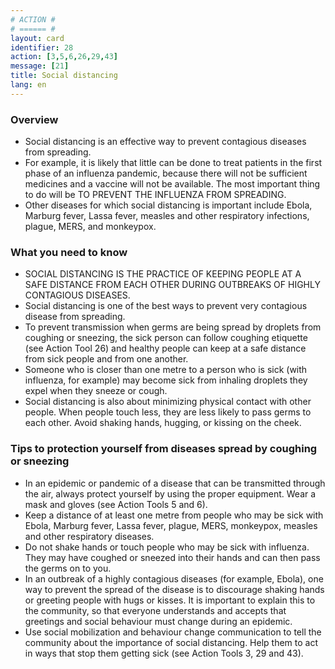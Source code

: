 ```yaml
---
# ACTION #
# ====== #
layout: card
identifier: 28
action: [3,5,6,26,29,43]
message: [21]
title: Social distancing
lang: en
---
```


### Overview

- Social distancing is an effective way to prevent contagious diseases from spreading. 
- For example, it is likely that little can be done to treat patients in the first phase of an influenza pandemic, because there will not be sufficient medicines and a vaccine will not be available. The most important thing to do will be TO PREVENT THE INFLUENZA FROM SPREADING.
- Other diseases for which social distancing is important include Ebola, Marburg fever, Lassa fever, measles and other respiratory infections, plague, MERS, and monkeypox. 

### What you need to know

- SOCIAL DISTANCING IS THE PRACTICE OF KEEPING PEOPLE AT A SAFE DISTANCE FROM EACH OTHER DURING OUTBREAKS OF HIGHLY CONTAGIOUS DISEASES.
- Social distancing is one of the best ways to prevent very contagious disease from spreading.
- To prevent transmission when germs are being spread by droplets from coughing or sneezing, the sick person can follow coughing etiquette (see Action Tool 26) and healthy people can keep at a safe distance from sick people and from one another.
- Someone who is closer than one metre to a person who is sick (with influenza, for example) may become sick from inhaling droplets they expel when they sneeze or cough. 
- Social distancing is also about minimizing physical contact with other people. When people touch less, they are less likely to pass germs to each other. Avoid shaking hands, hugging, or kissing on the cheek. 

### Tips to protection yourself from diseases spread by coughing or sneezing 

- In an epidemic or pandemic of a disease that can be transmitted through the air, always protect yourself by using the proper equipment. Wear a mask and gloves (see Action Tools 5 and 6).
- Keep a distance of at least one metre from people who may be sick with Ebola, Marburg fever, Lassa fever, plague, MERS, monkeypox, measles and other respiratory diseases.
- Do not shake hands or touch people who may be sick with influenza. They may have coughed or sneezed into their hands and can then pass the germs on to you.
- In an outbreak of a highly contagious diseases (for example, Ebola), one way to prevent the spread of the disease is to discourage shaking hands or greeting people with hugs or kisses. It is important to explain this to the community, so that everyone understands and accepts that greetings and social behaviour must change during an epidemic. 
- Use social mobilization and behaviour change communication to tell the community about the importance of social distancing. Help them to act in ways that stop them getting sick (see Action Tools 3, 29 and 43). 
